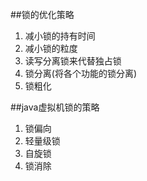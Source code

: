 ##锁的优化策略

1. 减小锁的持有时间
2. 减小锁的粒度
3. 读写分离锁来代替独占锁
4. 锁分离(将各个功能的锁分离)
5. 锁粗化

##java虚拟机锁的策略
1. 锁偏向
2. 轻量级锁
3. 自旋锁
4. 锁消除